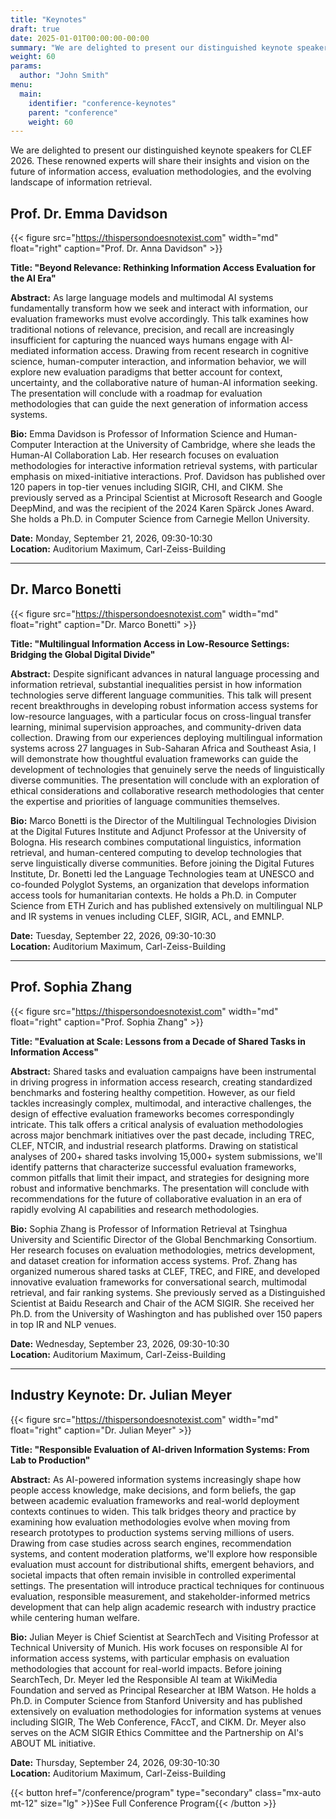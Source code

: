```yaml
---
title: "Keynotes"
draft: true
date: 2025-01-01T00:00:00-00:00
summary: "We are delighted to present our distinguished keynote speakers for CLEF 2026. These renowned experts will share their insights and vision on the future of information access, evaluation methodologies, and the evolving landscape of information retrieval."
weight: 60
params:
  author: "John Smith"
menu:
  main:
    identifier: "conference-keynotes"
    parent: "conference"
    weight: 60
---
```


We are delighted to present our distinguished keynote speakers for CLEF 2026. These renowned experts will share their insights and vision on the future of information access, evaluation methodologies, and the evolving landscape of information retrieval.

## Prof. Dr. Emma Davidson

{{< figure src="https://thispersondoesnotexist.com" width="md"  float="right" caption="Prof. Dr. Anna Davidson" >}}


**Title: "Beyond Relevance: Rethinking Information Access Evaluation for the AI Era"**

**Abstract:** As large language models and multimodal AI systems fundamentally transform how we seek and interact with information, our evaluation frameworks must evolve accordingly. This talk examines how traditional notions of relevance, precision, and recall are increasingly insufficient for capturing the nuanced ways humans engage with AI-mediated information access. Drawing from recent research in cognitive science, human-computer interaction, and information behavior, we will explore new evaluation paradigms that better account for context, uncertainty, and the collaborative nature of human-AI information seeking. The presentation will conclude with a roadmap for evaluation methodologies that can guide the next generation of information access systems.

**Bio:** Emma Davidson is Professor of Information Science and Human-Computer Interaction at the University of Cambridge, where she leads the Human-AI Collaboration Lab. Her research focuses on evaluation methodologies for interactive information retrieval systems, with particular emphasis on mixed-initiative interactions. Prof. Davidson has published over 120 papers in top-tier venues including SIGIR, CHI, and CIKM. She previously served as a Principal Scientist at Microsoft Research and Google DeepMind, and was the recipient of the 2024 Karen Spärck Jones Award. She holds a Ph.D. in Computer Science from Carnegie Mellon University.

**Date:** Monday, September 21, 2026, 09:30-10:30  
**Location:** Auditorium Maximum, Carl-Zeiss-Building

---

## Dr. Marco Bonetti

{{< figure src="https://thispersondoesnotexist.com" width="md"  float="right" caption="Dr. Marco Bonetti" >}}


**Title: "Multilingual Information Access in Low-Resource Settings: Bridging the Global Digital Divide"**

**Abstract:** Despite significant advances in natural language processing and information retrieval, substantial inequalities persist in how information technologies serve different language communities. This talk will present recent breakthroughs in developing robust information access systems for low-resource languages, with a particular focus on cross-lingual transfer learning, minimal supervision approaches, and community-driven data collection. Drawing from our experiences deploying multilingual information systems across 27 languages in Sub-Saharan Africa and Southeast Asia, I will demonstrate how thoughtful evaluation frameworks can guide the development of technologies that genuinely serve the needs of linguistically diverse communities. The presentation will conclude with an exploration of ethical considerations and collaborative research methodologies that center the expertise and priorities of language communities themselves.

**Bio:** Marco Bonetti is the Director of the Multilingual Technologies Division at the Digital Futures Institute and Adjunct Professor at the University of Bologna. His research combines computational linguistics, information retrieval, and human-centered computing to develop technologies that serve linguistically diverse communities. Before joining the Digital Futures Institute, Dr. Bonetti led the Language Technologies team at UNESCO and co-founded Polyglot Systems, an organization that develops information access tools for humanitarian contexts. He holds a Ph.D. in Computer Science from ETH Zurich and has published extensively on multilingual NLP and IR systems in venues including CLEF, SIGIR, ACL, and EMNLP.

**Date:** Tuesday, September 22, 2026, 09:30-10:30  
**Location:** Auditorium Maximum, Carl-Zeiss-Building

---

## Prof. Sophia Zhang

{{< figure src="https://thispersondoesnotexist.com" width="md"  float="right" caption="Prof. Sophia Zhang" >}}


**Title: "Evaluation at Scale: Lessons from a Decade of Shared Tasks in Information Access"**

**Abstract:** Shared tasks and evaluation campaigns have been instrumental in driving progress in information access research, creating standardized benchmarks and fostering healthy competition. However, as our field tackles increasingly complex, multimodal, and interactive challenges, the design of effective evaluation frameworks becomes correspondingly intricate. This talk offers a critical analysis of evaluation methodologies across major benchmark initiatives over the past decade, including TREC, CLEF, NTCIR, and industrial research platforms. Drawing on statistical analyses of 200+ shared tasks involving 15,000+ system submissions, we'll identify patterns that characterize successful evaluation frameworks, common pitfalls that limit their impact, and strategies for designing more robust and informative benchmarks. The presentation will conclude with recommendations for the future of collaborative evaluation in an era of rapidly evolving AI capabilities and research methodologies.

**Bio:** Sophia Zhang is Professor of Information Retrieval at Tsinghua University and Scientific Director of the Global Benchmarking Consortium. Her research focuses on evaluation methodologies, metrics development, and dataset creation for information access systems. Prof. Zhang has organized numerous shared tasks at CLEF, TREC, and FIRE, and developed innovative evaluation frameworks for conversational search, multimodal retrieval, and fair ranking systems. She previously served as a Distinguished Scientist at Baidu Research and Chair of the ACM SIGIR. She received her Ph.D. from the University of Washington and has published over 150 papers in top IR and NLP venues.

**Date:** Wednesday, September 23, 2026, 09:30-10:30  
**Location:** Auditorium Maximum, Carl-Zeiss-Building

---

## Industry Keynote: Dr. Julian Meyer

{{< figure src="https://thispersondoesnotexist.com" width="md"  float="right" caption="Dr. Julian Meyer" >}}

**Title: "Responsible Evaluation of AI-driven Information Systems: From Lab to Production"**

**Abstract:** As AI-powered information systems increasingly shape how people access knowledge, make decisions, and form beliefs, the gap between academic evaluation frameworks and real-world deployment contexts continues to widen. This talk bridges theory and practice by examining how evaluation methodologies evolve when moving from research prototypes to production systems serving millions of users. Drawing from case studies across search engines, recommendation systems, and content moderation platforms, we'll explore how responsible evaluation must account for distributional shifts, emergent behaviors, and societal impacts that often remain invisible in controlled experimental settings. The presentation will introduce practical techniques for continuous evaluation, responsible measurement, and stakeholder-informed metrics development that can help align academic research with industry practice while centering human welfare.

**Bio:** Julian Meyer is Chief Scientist at SearchTech and Visiting Professor at Technical University of Munich. His work focuses on responsible AI for information access systems, with particular emphasis on evaluation methodologies that account for real-world impacts. Before joining SearchTech, Dr. Meyer led the Responsible AI team at WikiMedia Foundation and served as Principal Researcher at IBM Watson. He holds a Ph.D. in Computer Science from Stanford University and has published extensively on evaluation methodologies for information systems at venues including SIGIR, The Web Conference, FAccT, and CIKM. Dr. Meyer also serves on the ACM SIGIR Ethics Committee and the Partnership on AI's ABOUT ML initiative.

**Date:** Thursday, September 24, 2026, 09:30-10:30  
**Location:** Auditorium Maximum, Carl-Zeiss-Building

{{< button href="/conference/program" type="secondary" class="mx-auto mt-12" size="lg" >}}See Full Conference Program{{< /button >}}